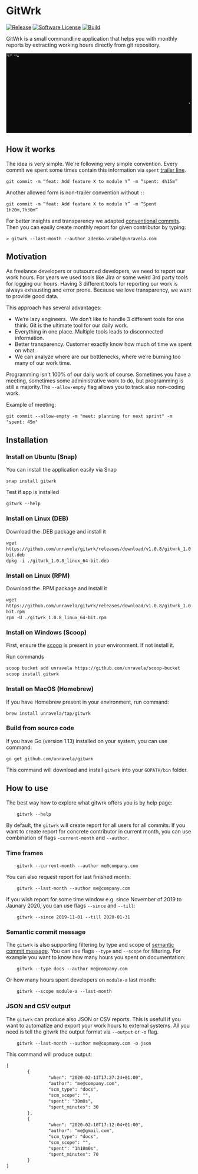 # GitWrk
[![Release](https://img.shields.io/github/release/unravela/gitwrk.svg?style=flat-square)](https://github.com/goreleaser/goreleaser/releases/latest)
[![Software License](https://img.shields.io/github/license/unravela/gitwrk?style=flat-square)](/LICENSE.md)
[![Build](https://img.shields.io/github/workflow/status/unravela/gitwrk/build/master?style=flat-square)](/actions?query=workflow%3Abuild)

GitWrk is a small commandline application that helps you with monthly reports by extracting working hours directly from git repository.

![](assets/gitwrk.gif)

## How it works

The idea is very simple. We're following very simple convention. Every commit we spent some times contain this information
via `spent` [trailer line](https://git-scm.com/docs/git-interpret-trailers). 

```
git commit -m “feat: Add feature X to module Y” -m “spent: 4h15m” 
```

Another allowed form is non-trailer convention without `:`:

```
git commit -m “feat: Add feature X to module Y” -m “Spent 1h20m,7h30m” 
```

For better insights and transparency we adapted [conventional commits](https://www.conventionalcommits.org/en/v1.0.0/).
Then you can easily create monthly report for given contributor by typing:

```
> gitwrk --last-month --author zdenko.vrabel@unravela.com
```

## Motivation

As freelance developers or outsourced developers, we need to report our work hours. For years we used tools like Jira or some weird 3rd party tools for logging our hours. Having 3 different tools for reporting our work is always exhausting and error prone. Because we love transparency, we want to provide good data.

This approach has several advantages: 
- We’re lazy engineers.  We don’t like to handle 3 different tools for one think. Git is the ultimate tool for our daily work. 
- Everything in one place. Multiple tools leads to disconnected information. 
- Better transparency. Customer exactly know how much of time we spent on what.
- We can analyze where are our bottlenecks, where we’re burning too many of our work time.

Programming isn't 100% of our daily work of course. Sometimes you have a meeting, sometimes some administrative work to do, but programming is still a majority.The `--allow-empty` flag allows you to track also non-coding work. 

Example of meeting:
```
git commit --allow-empty -m "meet: planning for next sprint" -m "spent: 45m" 
```

## Installation

### Install on Ubuntu (Snap)

You can install the application easily via Snap

```
snap install gitwrk
```

Test if app is installed

```
gitwrk --help
```

### Install on Linux (DEB)
Download the .DEB package and install it

```
wget https://github.com/unravela/gitwrk/releases/download/v1.0.8/gitwrk_1.0.8_linux_64-bit.deb
dpkg -i ./gitwrk_1.0.8_linux_64-bit.deb
```

### Install on Linux (RPM)
Download the .RPM package and install it

```
wget https://github.com/unravela/gitwrk/releases/download/v1.0.8/gitwrk_1.0.8_linux_64-bit.rpm
rpm -U ./gitwrk_1.0.8_linux_64-bit.rpm
```


### Install on Windows (Scoop)

First, ensure the [scoop](https://scoop.sh/) is present in your environment. If not install it.

Run commands
```
scoop bucket add unravela https://github.com/unravela/scoop-bucket
scoop install gitwrk
```

### Install on MacOS (Homebrew)

If you have Homebrew present in your environment, run command:
```
brew install unravela/tap/gitwrk
```

### Build from source code

If you have Go (version 1.13) installed on your system, you can use command:
```
go get github.com/unravela/gitwrk
```

This command will download and install `gitwrk` into your `GOPATH/bin` folder.

## How to use

The best way how to explore what gitwrk offers you is by help page:

```
    gitwrk --help
```

By default, the `gitwrk` will create report for all users for all commits. If you want to create report for concrete contributor in current month, you can use combination of flags `-current-month` and `--author`.

### Time frames

```
    gitwrk --current-month --author me@company.com
```

You can also request report for last finished month:

```
    gitwrk --last-month --author me@company.com
```

If you wish report for some time window e.g. since November of 2019 to Jaunary 2020, you can use flags `--since` and `--till`:

```
    gitwrk --since 2019-11-01 --till 2020-01-31
```

### Semantic commit message

The `gitwrk` is also supporting filtering by type and scope of [semantic commit message](https://gist.github.com/joshbuchea/6f47e86d2510bce28f8e7f42ae84c716). You can use flags `--type` and `--scope` for filtering. For example you want to know how many hours you spent on documentation:

```
    gitwrk --type docs --author me@company.com
```

Or how many hours spent developers on `module-a` last month:

```
    gitwrk --scope module-a --last-month
```

### JSON and CSV output

The `gitwrk` can produce also JSON or CSV reports. This is usefull if you want to automatize and export your work hours to external systems. All you need is tell the gitwrk the output format via `--output` or `-o` flag. 

```
    gitwrk --last-month --author me@copmany.com -o json
```

This command will produce output:
```
[
        {
                "when": "2020-02-11T17:27:24+01:00",
                "author": "me@company.com",
                "scm_type": "docs",
                "scm_scope": "",
                "spent": "30m0s",
                "spent_minutes": 30
        },
        {
                "when": "2020-02-10T17:12:04+01:00",
                "author": "me@gmail.com",
                "scm_type": "docs",
                "scm_scope": "",
                "spent": "1h10m0s",
                "spent_minutes": 70
        }
]
```